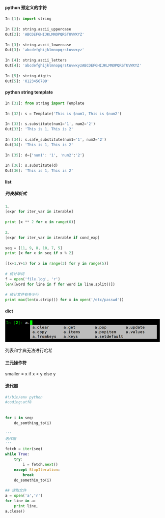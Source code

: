 ####  python 预定义的字符

```python
In [1]: import string

In [2]: string.ascii_uppercase
Out[2]: 'ABCDEFGHIJKLMNOPQRSTUVWXYZ'

In [3]: string.ascii_lowercase
Out[3]: 'abcdefghijklmnopqrstuvwxyz'

In [4]: string.ascii_letters
Out[4]: 'abcdefghijklmnopqrstuvwxyzABCDEFGHIJKLMNOPQRSTUVWXYZ'

In [5]: string.digits
Out[5]: '0123456789'
```



#### python string template
```python
In [31]: from string import Template

In [32]: s = Template('This is $num1, This is $num2')

In [33]: s.substitute(num1='1', num2='2')
Out[33]: 'This is 1, This is 2'

In [34]: s.safe_substitute(num1='1', num2='2')
Out[34]: 'This is 1, This is 2'

In [35]: d={'num1': '1', 'num2':'2'}

In [36]: s.substitute(d)
Out[36]: 'This is 1, This is 2'
```
#### list

##### 列表解析式
```python
1、
[expr for iter_var in iterable]

print [x ** 2 for x in range(6)]

2、
[expr for iter_var in iterable if cond_exp]

seq = [11, 9, 8, 10, 7, 5]
print [x for x in seq if x % 2]

[(x+1,Y+1) for x in range(3) for y in range(5)]

# 统计单词
f = open('file.log', 'r')
len([word for line in f for word in line.split()])

# 统计文件有多少行
print max(len(x.strip()) for x in open('/etc/passwd'))
```

#### dict

![dictionary](https://raw.githubusercontent.com/cucyzrd/file/master/python/dict_.png)

列表和字典无法进行哈希



#### 三元操作符
smaller = x if x < y else y



#### 迭代器
```python
#!/bin/env python
#coding:utf8


for i in seq:
    do_somthing_to(i)

'''
迭代器
'''
fetch = iter(seq)
while True:
    try:
        i = fetch.next()
    except StopIteration:
        break
    do_somethin_to(i)

## 读取文件
a = open('a','r')
for line in a:
    print line,
a.close()
```




